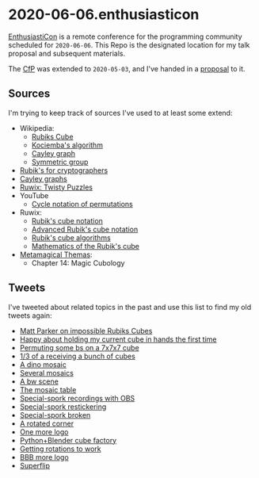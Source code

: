 # 2020-06-06.enthusiasticon

[EnthusiastiCon](https://www.enthusiasticon.de/) is a remote conference
for the programming community scheduled for `2020-06-06`.
This Repo is the designated location for my talk proposal and subsequent materials.

The [CfP](https://www.enthusiasticon.de/cfp/) was extended to `2020-05-03`,
and I've handed in a [proposal](proposal.md) to it.

## Sources

I'm trying to keep track of sources I've used to at least some extend:

* Wikipedia:
  * [Rubiks Cube](https://en.wikipedia.org/wiki/Rubik%27s_Cube)
  * [Kociemba's algorithm](https://en.wikipedia.org/wiki/Optimal_solutions_for_Rubik%27s_Cube#Kociemba's_algorithm)
  * [Cayley graph](https://en.wikipedia.org/wiki/Cayley_graph)
  * [Symmetric group](https://en.wikipedia.org/wiki/Symmetric_group)
* [Rubik's for cryptographers](http://www0.cs.ucl.ac.uk/staff/c.petit/rubik.html)
* [Cayley graphs](https://www.jaapsch.net/puzzles/cayley.htm)
* [Ruwix: Twisty Puzzles](https://ruwix.com/twisty-puzzles/)
* YouTube
  * [Cycle notation of permutations](https://www.youtube.com/watch?v=MpKG6FmcIHk)
* Ruwix:
  * [Rubik's cube notation](https://ruwix.com/the-rubiks-cube/notation/)
  * [Advanced Rubik's cube notation](https://ruwix.com/the-rubiks-cube/notation/advanced/)
  * [Rubik's cube algorithms](https://ruwix.com/the-rubiks-cube/algorithm/)
  * [Mathematics of the Rubik's cube](https://ruwix.com/the-rubiks-cube/mathematics-of-the-rubiks-cube-permutation-group/)
* [Metamagical Themas](https://en.wikipedia.org/wiki/Metamagical_Themas):
  * Chapter 14: Magic Cubology

## Tweets

I've tweeted about related topics in the past
and use this list to find my old tweets again:

* [Matt Parker on impossible Rubiks Cubes](https://twitter.com/sicarius/status/954419793125412864)
* [Happy about holding my current cube in hands the first time](https://twitter.com/sicarius/status/981664903877578752)
* [Permuting some bs on a 7x7x7 cube](https://twitter.com/sicarius/status/1017447426679083008)
* [1/3 of a receiving a bunch of cubes](https://twitter.com/sicarius/status/1019542554784694273)
* [A dino mosaic](https://twitter.com/sicarius/status/1020378934008049664)
* [Several mosaics](https://twitter.com/sicarius/status/1024214508779257861)
* [A bw scene](https://twitter.com/sicarius/status/1062466381252300801)
* [The mosaic table](https://twitter.com/sicarius/status/1071485356934135808)
* [Special-spork recordings with OBS](https://twitter.com/sicarius/status/1138140560739524609)
* [Special-spork restickering](https://twitter.com/sicarius/status/1139284954339147776)
* [Special-spork broken](https://twitter.com/sicarius/status/1139621566831050752)
* [A rotated corner](https://twitter.com/sicarius/status/1173270682962149380)
* [One more logo](https://twitter.com/sicarius/status/1250524776361340929)
* [Python+Blender cube factory](https://twitter.com/sicarius/status/1262014566000734209)
* [Getting rotations to work](https://twitter.com/sicarius/status/1263515774225956865)
* [BBB more logo](https://twitter.com/sicarius/status/1263928313862651904)
* [Superflip](https://twitter.com/sicarius/status/1264147673403318273)
